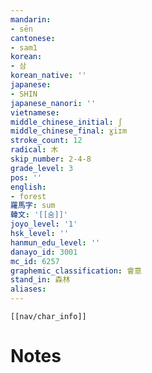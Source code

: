 ```yaml
---
mandarin:
- sēn
cantonese:
- sam1
korean:
- 삼
korean_native: ''
japanese:
- SHIN
japanese_nanori: ''
vietnamese:
middle_chinese_initial: ʃ
middle_chinese_final: ɣiɪm
stroke_count: 12
radical: 木
skip_number: 2-4-8
grade_level: 3
pos: ''
english:
- forest
羅馬字: sum
韓文: '[[숨]]'
joyo_level: '1'
hsk_level: ''
hanmun_edu_level: ''
danayo_id: 3001
mc_id: 6257
graphemic_classification: 會意
stand_in: 森林
aliases:
---
```

```meta-bind-embed
[[nav/char_info]]
```

# Notes

